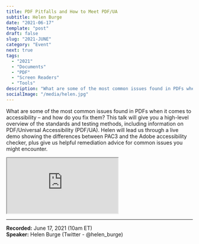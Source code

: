 ```yaml
---
title: PDF Pitfalls and How to Meet PDF/UA
subtitle: Helen Burge
date: "2021-06-17"
template: "post"
draft: false
slug: "2021-JUNE"
category: "Event"
next: true
tags:
  - "2021"
  - "Documents"
  - "PDF"
  - "Screen Readers"
  - "Tools"
description: "What are some of the most common issues found in PDFs when it comes to accessibility – and how do you fix them? This talk will give you a high-level overview of the standards and testing methods, including information on PDF/Universal Accessibility (PDF/UA). Helen will lead us through a live demo showing the differences between PAC3 and the Adobe accessibility checker, plus give us helpful remediation advice for common issues you might encounter."
socialImage: "/media/helen.jpg"
---
```

What are some of the most common issues found in PDFs when it comes to accessibility – and how do you fix them? This talk will give you a high-level overview of the standards and testing methods, including information on PDF/Universal Accessibility (PDF/UA). Helen will lead us through a live demo showing the differences between PAC3 and the Adobe accessibility checker, plus give us helpful remediation advice for common issues you might encounter.

<iframe title="PDF Pitfalls and How to Meet PDF/UA by Ms. Helen Burge" src="https://www.youtube.com/embed/jXuJ0XkWp1E" allow="accelerometer; autoplay; encrypted-media; gyroscope; picture-in-picture" allowfullscreen></iframe>

-----
<b>Recorded:</b> June 17, 2021 (10am ET)<br>
<b>Speaker:</b> Helen Burge (Twitter - @helen_burge)
